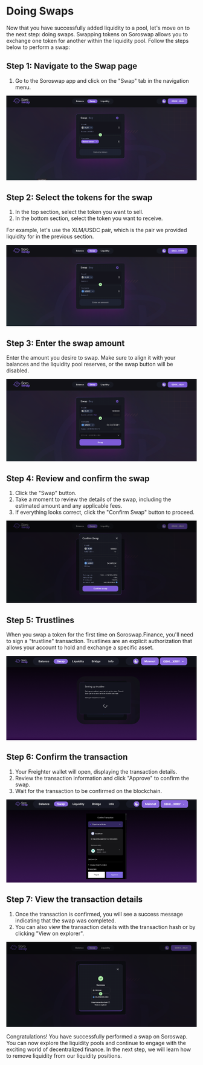 # Doing Swaps

Now that you have successfully added liquidity to a pool, let's move on to the next step: doing swaps. Swapping tokens on Soroswap allows you to exchange one token for another within the liquidity pool. Follow the steps below to perform a swap:

## Step 1: Navigate to the Swap page

1. Go to the Soroswap app and click on the "Swap" tab in the navigation menu.

![](images/swap1.png)

## Step 2: Select the tokens for the swap

1. In the top section, select the token you want to sell.
2. In the bottom section, select the token you want to receive.

For example, let's use the XLM/USDC pair, which is the pair we provided liquidity for in the previous section.

![](images/swap.png)

## Step 3: Enter the swap amount

Enter the amount you desire to swap. Make sure to align it with your balances and the liquidity pool reserves, or the swap button will be disabled.

![](images/swap2.png)

## Step 4: Review and confirm the swap

1. Click the "Swap" button.
2. Take a moment to review the details of the swap, including the estimated amount and any applicable fees.
3. If everything looks correct, click the "Confirm Swap" button to proceed.

![](images/swap3.png)

## Step 5: Trustlines

When you swap a token for the first time on Soroswap.Finance, you'll need to sign a "trustline" transaction.
Trustlines are an explicit authorization that allows your account to hold and exchange a specific asset.

![](images/swap4.png)

## Step 6: Confirm the transaction

1. Your Freighter wallet will open, displaying the transaction details.
2. Review the transaction information and click "Approve" to confirm the swap.
3. Wait for the transaction to be confirmed on the blockchain.

![](images/swap5.png)

## Step 7: View the transaction details

1. Once the transaction is confirmed, you will see a success message indicating that the swap was completed.
2. You can also view the transaction details with the transaction hash or by clicking "View on explorer".

![](images/success.png)

Congratulations! You have successfully performed a swap on Soroswap. You can now explore the liquidity pools and continue to engage with the exciting world of decentralized finance. In the next step, we will learn how to remove liquidity from our liquidity positions.

